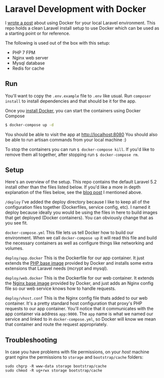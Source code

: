# Laravel Development with Docker

I [wrote a post](https://kyleferg.com/laravel-development-with-docker/) about using Docker for your local Laravel environment.
This repo holds a clean Laravel install setup to use Docker which can be used as a starting point or for reference.

The following is used out of the box with this setup:

- PHP 7 FPM
- Nginx web server
- Mysql database
- Redis for cache

## Run

You'll want to copy the `.env.example` file to `.env` like usual. Run `composer install` to install dependencies and that should be it for the app.

Once you [install Docker](https://docs.docker.com/), you can start the containers using Docker Compose
```sh
$ docker-compose up -d
```

You should be able to visit the app at [http://localhost:8080](http://localhost:8080)
You should also be able to run artisan commands from your local machine :)

To stop the containers you can run `$ docker-compose kill`. If you'd like to remove them all together, after stopping run `$ docker-compose rm`.

## Setup

Here's an overview of the setup. This repo contains the default Laravel 5.2 install other than the files listed below. If you'd like a more in depth explanation of the files below, see the [blog post](https://kyleferg.com/laravel-development-with-docker/) I mentioned above.

`/deploy`
I've added the deploy directory because I like to keep all of the configuration files together (Dockerfiles, service config, etc).
I named it deploy because ideally you would be using the files in here to build images that get deployed (Docker containers). You can obviously
change that as you see fit.

`docker-compose.yml`
This file lets us tell Docker how to build our environment. When we call `docker-compose up` it will read this file and build the necessary containers as well as configure things like networking and volumes.

`deploy/app.docker`
This is the Dockerfile for our app container. It just extends the [PHP base image](https://hub.docker.com/_/php/) provided by Docker and installs some extra extensions that Laravel needs (mcrypt and mysql).

`deploy/web.docker`
This is the Dockerfile for our web container. It extends the [Nginx base image](https://hub.docker.com/_/nginx/) provided by Docker, and just adds an Nginx config file so our web service knows how to handle requests.

`deploy/vhost.conf`
This is the Nginx config file thats added to our web container. It's a pretty standard host configuration that proxy's PHP requests to our app container. You'll notice that it communicates with the app container via address `app:9000`. The `app` name is what we named our service and linked to in `docker-compose.yml`, so Docker will know we mean that container and route the request appropriately.

## Troubleshooting 
In case you have problems with file permissions, on your *host* machine grant nginx the permissions to `storage` and `bootstrap/cache` folders: 
```
sudo chgrp -R www-data storage bootstrap/cache
sudo chmod -R ug+rwx storage bootstrap/cache
```
